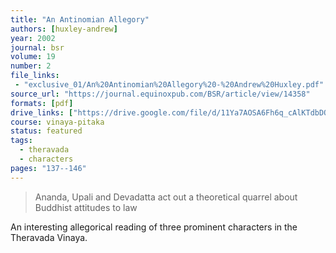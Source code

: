 ```yaml
---
title: "An Antinomian Allegory"
authors: [huxley-andrew]
year: 2002
journal: bsr
volume: 19
number: 2
file_links:
 - "exclusive_01/An%20Antinomian%20Allegory%20-%20Andrew%20Huxley.pdf"
source_url: "https://journal.equinoxpub.com/BSR/article/view/14358"
formats: [pdf]
drive_links: ["https://drive.google.com/file/d/11Ya7AOSA6Fh6q_cAlKTdbDO-4SrF8GHH/view?usp=drivesdk"]
course: vinaya-pitaka
status: featured
tags:
  - theravada
  - characters
pages: "137--146"
---
```


> Ananda, Upali and Devadatta act out a theoretical quarrel about Buddhist attitudes to law

An interesting allegorical reading of three prominent characters in the Theravada Vinaya.
